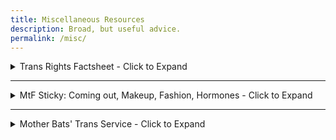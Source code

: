 ```yaml
---
title: Miscellaneous Resources
description: Broad, but useful advice.
permalink: /misc/
---
```


<details>
  <summary>Trans Rights Factsheet - Click to Expand</summary>
  <br>
  
This source contains many papers, studies, surveys, and trans issues.

If you feel that the person you are debating about trans issues will listen to reason, then this is what you need.

[Google Docs Version](https://docs.google.com/document/d/1Le70f0hs5ZDSGlP13YQaa5k_YjD27VaxOHB9g1J0X6g/edit)

[Github Pages Version](https://nb419.github.io/source-library/) (This source has much more than just trans issues.)

[Github Repository](https://github.com/NB419/source-library)

   
</details>

---

<details>
  <summary>MtF Sticky: Coming out, Makeup, Fashion, Hormones - Click to Expand</summary>
  <br>
  
This is the sticky post for the generic MtF thread on /lgbt/. 

The original link can be found here: [https://pastebin.com/LyMhFmT4](https://pastebin.com/LyMhFmT4)

[What gender dysphoria is](http://archive.li/PG34m)

[How to come out](https://www.dropbox.com/s/mg3ciizwn5btbx2/10stepguideforALLgenderIdentitiesMFN-BtoCOMEOUTtoyourParents.pdf?dl=0)

[Basic DIY hormones](https://1drv.ms/f/s!AudRJceTA5C9gQnyM7wxZcBGWRzW)

[Makeup tutorials](http://masterposter.tumblr.com/post/116605714860)

[Fashion tutorials](https://www.youtube.com/playlist?list=PLKRRdfgve6FVGKvESatjjE7BS5oF6SuF1)

[Male vs Female measurement data](https://www.bwc.ohio.gov/downloads/blankpdf/ErgoAnthropometricData.pdf)

[Correct hormone levels](http://www.hemingways.org/GIDinfo/hrt_ref.htm)

[Checking your levels](http://www.privatemdlabs.com/lp/Female_Hormone_Testing.php)

[Transition timelines](http://imgur.com/a/qWpxv)

Voice Training:

[https://www.reddit.com/r/asktransgender/comments/1ske7b/mtf_voice_training_regimen/](https://www.reddit.com/r/asktransgender/comments/1ske7b/mtf_voice_training_regimen/)

[http://www.genderlife.com/wp-content/uploads/2010/04/voicebook020.pdf](http://www.genderlife.com/wp-content/uploads/2010/04/voicebook020.pdf)

Voice Help:

[http://webjedi.net/projects/lgbtq/speech-therapy/](http://webjedi.net/projects/lgbtq/speech-therapy/)

[http://lena.kiev.ua/voice/](http://lena.kiev.ua/voice/)

[Changing your birth certificate](https://transgenderlawcenter.org/archives/13454)
</details>

---

<details>
  <summary>Mother Bats' Trans Service - Click to Expand</summary>
   <br> 
   
   This is the 2nd part of a quick self-help guide by a tripcode user named Mother Bat.
   
   The full copy can be found here: [https://pastebin.com/sM9WB4A7](https://pastebin.com/sM9WB4A7)
   


### Process
So, you've decided to transition! 
The process differs based on your location. 
Maybe you need letters from therapists to get hormones from a doctor. 
Maybe you live near an informed consent clinic and can just ask them. 
To remove facial hair, you have laser hair removal for 
large areas of dark hair or electrolysis for burning out facial hair. 
Go to the gym, get some new clothes, and do what you like. 
Get letters and fill out a packet to go to court and change your name. 
Get letters to see a surgeon, hopefully with insurance. 
United States Medi-Cal does cover Transsexual procedures, 
including hair removal, but it can be difficult getting letters 
that are specific enough to force them to fulfill their end. 
Most surgeons don't accept Medi-cal because they don't pay enough, 
but it is possible to find a surgeon who does, 
or just get your own insurance.

### Skin
Cleanser. Toner. Moisturizer. 
Get a cleanser to clean your face. Get a toner to treat your pores. 
Get a Moisturizer to moisturize your skin.

Or just keep your face clean. Be gentle. Splash water on your face. 
Wipe with a clean towel often.

### Makeup
Primer. It provides a flat foundation for makeup. 
Imagine painting on a rug. It works better on tile.

Foundation. 
Pick a color that matches your skin. 
It can be liquid or powder, your choice. Then you add your shadow bronzers, 
lighter blushes, etc. Imagine if I painted over a flat surface. 
It would look flat. Then I add shadows and highlights. Now it looks 3d. 
That's what you're doing.

Lips. 
You have lip liner for a more durable edge. 
You have lipstick, lip gloss, whatever you like.

Eyes. 
Eyeliner, eye shadow, mascera, etc. 
Find a tutorial. Practice that blending.

Generally, you choose to emphasize your lips or your eyes. 
Doing both looks gaudy. So if you choose colorful eyeshadow, 
you should choose a subtle lip color that matches your lips. 
If you choose bright red lips, you should go easy on the eyes.

### Hair
You can try all the nutrients and oils. If you are healthy, 
your hair will be healthy. Stop smoking! 
Your hair will grow as best it can. Genetics may be involved.

Don't damage your hair. Don't crush it, 
twist it, or get it tangled and bent. 
Every once in a while, get a trim on the ends to remove split ends.
Try not to heat or chemical your hair too often. 
You don't have to wash your hair often. 
You can just use conditioner. However, if you do use shampoo, 
you must use conditioner afterwards.

### Eyebrows
Relax. Get a magnifying mirror and needle point tweezers. 
Pluck one hair at a time. Find the main core of your eyebrow, 
the shape you want. Then you remove the forest of stray hairs 
outside of that area. Generally, you pluck from the bottom 
and don't touch the top. You want to keep that arch.

### Sideburns
Shave your sideburns back to your ear!

### Voice
Practice. There is no magic tip. It will take months. 
You can only do your best and your vocal chords may be too far stretched. 
However, I sang Bass 2 in choir and now have a mostly passing female voice.
Sing. Read. Watch movies. Go for walks. 
You may not know what you're doing, but keep feeling around, 
and when you feel something that is a step in the direction you want, 
keep going in that direction.

Open your mouth wide. Sing. Try not to constrict your throat. Swallow. 
Do you feel your adam's apple moving up? 
You are trying to keep that up there.

Keep practicing. It will sound horrible. 
It's supposed to. Your voice will get lower and higher as your practice.

**[[EDITORS NOTE]]**

If you want to hear her voice, she recently had a conversation with another 
tripcode user which was posted online. The intro is long, skip ahead one minute.

[https://soundcloud.com/the-simposium/masquerade-with-mother-bat](https://soundcloud.com/the-simposium/masquerade-with-mother-bat)

**[[EDITORS NOTE]]**


### Mannerisms
Create a character you want to emulate. Small dainty woman? Confident woman?
Do things to help you get into character. 
Watch movies. Listen to music. Recite lines from movies.

Keep your feet close together when walking or sitting. 
Keep your hands together when sitting. You are small; 
you do not take up much space. You wait patiently and move smoothly, 
not in sudden jerking fashion. Keep your hands open, 
as if energy would flow down your arms like water.

</details>
